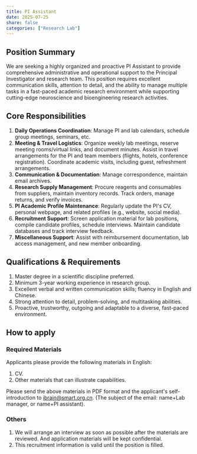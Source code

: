 ```yaml
---
title: PI Assistant
date: 2025-07-25
share: false
categories: ["Research Lab"]
---
```

<!--more-->

## Position Summary
We are seeking a highly organized and proactive PI Assistant to provide comprehensive administrative and operational support to the Principal Investigator and research team. This position requires excellent communication skills, attention to detail, and the ability to manage multiple tasks in a fast-paced academic research environment while supporting cutting-edge neuroscience and bioengineering research activities.

## Core Responsibilities
1. **Daily Operations Coordination**: Manage PI and lab calendars, schedule group meetings, seminars, etc.
2. **Meeting & Travel Logistics**: Organize weekly lab meetings, reserve meeting rooms/virtual links, and document minutes. Assist in travel arrangements for the PI and team members (flights, hotels, conference registration). Coordinate academic visits, including guest, refreshment arrangements.
3. **Communication & Documentation**: Manage correspondence, maintain email archives.
4. **Research Supply Management**: Procure reagents and consumables from suppliers, maintain inventory records. Track orders, manage returns, and verify invoices.
5. **PI Academic Profile Maintenance**: Regularly update the PI's CV, personal webpage, and related profiles (e.g., website, social media).
6. **Recruitment Support**: Screen application material for lab positions, compile candidate profiles, schedule interviews. Maintain candidate databases and track interview feedback.
7. **Miscellaneous Support**: Assist with reimbursement documentation, lab access management, and new member onboarding.

## Qualifications & Requirements
1. Master degree in a scientific discipline preferred.
2. Minimum 3-year working experience in research group.
3. Excellent verbal and written communication skills; fluency in English and Chinese.
4. Strong attention to detail, problem-solving, and multitasking abilities.
5. Proactive, trustworthy, outgoing and adaptable to a diverse, fast-paced environment.

## How to apply

### Required Materials
Applicants please provide the following materials in English:
1. CV.
2. Other materials that can illustrate capabilities.

Please send the above materials in PDF format and the applicant's self-introduction to ibrain@smart.org.cn.
(The subject of the email: name+Lab manager, or name+PI assistant).

### Others
1. We will arrange an interview as soon as possible after the materials are reviewed. And application materials will be kept confidential.
2. This recruitment information is valid until the position is filled.